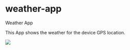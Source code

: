# weather-app
Weather App

This App shows the weather for the device GPS location.

![](weather_app_demo.gif)
